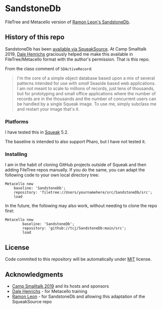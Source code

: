 # SandstoneDb
FileTree and Metacello version of [Ramon Leon's SandstoneDb](http://onsmalltalk.com/programming/smalltalk/sandstonedb-simple-activerecord-style-persistence-in-squeak/).

## History of this repo

SandstoneDb has been [available via SqueakSource](http://squeaksource.com/SandstoneDb.html).  At Camp Smalltalk 2019, [Dale Henrichs](https://github.com/dalehenrich/) graciously helped me make this available in FileTree/Metacello format with the author's permission.  That is this repo.

From the class comment of `SDActiveRecord`:

>I'm the core of a simple object database based upon a mix of several patterns intended for use with *small* Seaside based web applications.  I am not meant to scale to millions of records, just tens of thousands, but for prototyping and small office applications where the number of records are in the thousands and the number of concurrent users can be handled by a single Squeak image.  To use me, simply subclass me and restart your image that's it.

### Platforms

I have tested this in [Squeak](https://squeak.org) 5.2.

The baseline is intended to also support Pharo, but I have not tested it.

### Installing

I am in the habit of cloning GitHub projects outside of Squeak and then adding FileTree repos manually.  If you do the same, you can adapt the following code to your own local directory tree:

```Smalltalk
Metacello new 
	baseline: 'SandstoneDb';
	repository: 'filetree://Users/yournamehere/src/SandstoneDb/src';
	load
```

In the future, the following may also work, without needing to clone the repo first:

```Smalltalk
Metacello new 
        baseline: 'SandstoneDb';
        repository: 'github://tcj/SandstoneDb:main/src';
        load
```

## License

Code commited to this repository will be automatically under [MIT](http://www.opensource.org/licenses/mit-license.php) license.

## Acknowledgments

* [Camp Smalltalk 2019](https://twitter.com/campsmalltalkna) and its hosts and sponsors
* [Dale Henrichs](https://github.com/dalehenrich) - for Metacello training
* [Ramon Leon](http://onsmalltalk.com/) - for SandstoneDb and allowing this adaptation of the SqueakSource repo





